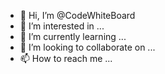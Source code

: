 - 👋 Hi, I’m @CodeWhiteBoard
- 👀 I’m interested in ...
- 🌱 I’m currently learning ...
- 💞️ I’m looking to collaborate on ...
- 📫 How to reach me ...

<!---
CodeWhiteBoard/CodeWhiteBoard is a ✨ special ✨ repository because its `README.md` (this file) appears on your GitHub profile.
You can click the Preview link to take a look at your changes.
--->
